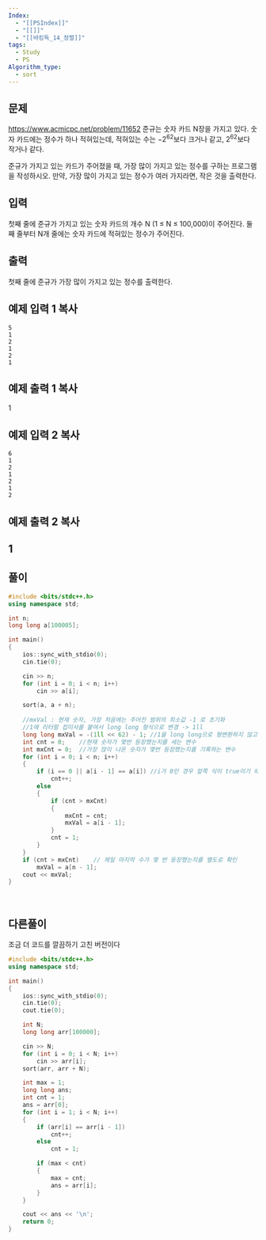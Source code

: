 ```yaml
---
Index:
  - "[[PSIndex]]"
  - "[[]]"
  - "[[바킹독_14_정렬]]"
tags:
  - Study
  - PS
Algorithm_type:
  - sort
---
```


## 문제
https://www.acmicpc.net/problem/11652
준규는 숫자 카드 N장을 가지고 있다. 숫자 카드에는 정수가 하나 적혀있는데, 적혀있는 수는 $-2^{62}$보다 크거나 같고, $2^{62}$보다 작거나 같다.


준규가 가지고 있는 카드가 주어졌을 때, 가장 많이 가지고 있는 정수를 구하는 프로그램을 작성하시오. 만약, 가장 많이 가지고 있는 정수가 여러 가지라면, 작은 것을 출력한다.

## 입력

첫째 줄에 준규가 가지고 있는 숫자 카드의 개수 N (1 ≤ N ≤ 100,000)이 주어진다. 둘째 줄부터 N개 줄에는 숫자 카드에 적혀있는 정수가 주어진다.

## 출력

첫째 줄에 준규가 가장 많이 가지고 있는 정수를 출력한다.

## 예제 입력 1 복사

```
5
1
2
1
2
1
```

## 예제 출력 1 복사

1

## 예제 입력 2 복사

```
6
1
2
1
2
1
2
```

## 예제 출력 2 복사

1
   
---
## 풀이
```cpp
#include <bits/stdc++.h>
using namespace std;

int n;
long long a[100005];

int main() 
{
    ios::sync_with_stdio(0);
    cin.tie(0);

    cin >> n;
    for (int i = 0; i < n; i++)
        cin >> a[i];

    sort(a, a + n);
    
    //mxVal : 현재 숫자, 가장 처음에는 주어진 범위의 최소값 -1 로 초기화
    //1에 리터럴 접미사를 붙여서 long long 형식으로 변경 -> 1ll
    long long mxVal = -(1ll << 62) - 1; //1을 long long으로 형변환하지 않고 1 << 62로 작성시 int overflow 발생
    int cnt = 0;    //현재 숫자가 몇번 등장했는지를 세는 변수
    int mxCnt = 0;  //가장 많이 나온 숫자가 몇번 등장했는지를 기록하는 변수
    for (int i = 0; i < n; i++)
    {
        if (i == 0 || a[i - 1] == a[i]) //i가 0인 경우 앞쪽 식이 true이기 때문에 a[i-1]을 참조하지 않음
            cnt++;
        else
        {
            if (cnt > mxCnt)
            {
                mxCnt = cnt;
                mxVal = a[i - 1];
            }
            cnt = 1;
        }
    }
    if (cnt > mxCnt)    // 제일 마지막 수가 몇 번 등장했는지를 별도로 확인
        mxVal = a[n - 1];
    cout << mxVal;
}
```
   
   
## 다른풀이
조금 더 코드를 깔끔하기 고친 버전이다
```cpp
#include <bits/stdc++.h>
using namespace std;

int main() 
{
	ios::sync_with_stdio(0);
	cin.tie(0); 
	cout.tie(0);

	int N;
	long long arr[100000];

	cin >> N;
	for (int i = 0; i < N; i++) 
		cin >> arr[i];
	sort(arr, arr + N);

	int max = 1;
	long long ans;
	int cnt = 1;
	ans = arr[0];
	for (int i = 1; i < N; i++) 
	{
		if (arr[i] == arr[i - 1]) 
			cnt++;
		else 
			cnt = 1;

		if (max < cnt) 
		{
			max = cnt;
			ans = arr[i];
		}
	}

	cout << ans << '\n';
	return 0;
}
```